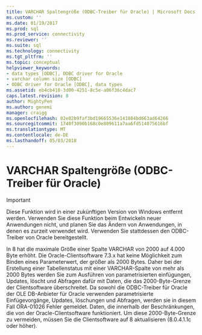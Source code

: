```yaml
---
title: VARCHAR Spaltengröße (ODBC-Treiber für Oracle) | Microsoft Docs
ms.custom: ''
ms.date: 01/19/2017
ms.prod: sql
ms.prod_service: connectivity
ms.reviewer: ''
ms.suite: sql
ms.technology: connectivity
ms.tgt_pltfrm: ''
ms.topic: conceptual
helpviewer_keywords:
- data types [ODBC], ODBC driver for Oracle
- varchar column size [ODBC]
- ODBC driver for Oracle [ODBC], data types
ms.assetid: eb4cb410-3d00-4251-8c5e-a06f36c4dac7
caps.latest.revision: 8
author: MightyPen
ms.author: genemi
manager: craigg
ms.openlocfilehash: 02e02b9faf3bd19665536e141884bd663ad64266
ms.sourcegitcommit: 1740f3090b168c0e809611a7aa6fd514075616bf
ms.translationtype: MT
ms.contentlocale: de-DE
ms.lasthandoff: 05/03/2018
---
```

# <a name="varchar-column-size-odbc-driver-for-oracle"></a>VARCHAR Spaltengröße (ODBC-Treiber für Oracle)
> [!IMPORTANT]  
>  Diese Funktion wird in einer zukünftigen Version von Windows entfernt werden. Verwenden Sie diese Funktion beim Entwickeln neuer Anwendungen nicht, und planen Sie das Ändern von Anwendungen, in denen es zurzeit verwendet wird. Verwenden Sie stattdessen den ODBC-Treiber von Oracle bereitgestellt.  
  
 In 8 hat die maximale Größe einer Spalte VARCHAR von 2000 auf 4.000 Byte erhöht. Die Oracle-Clientsoftware 7.3.x hat keine Möglichkeit zum Binden eines Parameterwert, der größer als 2000 Bytes. Daher bei der Erstellung einer Tabellenstatus mit einer VARCHAR-Spalte von mehr als 2000 Bytes werden Sie zum Ausführen von parametrisierten einfügungen, Updates, löscht und Abfragen dafür mit Daten, die das 2000-Byte-Grenze der Clientsoftware überschreitet. Da sowohl die ODBC-Treiber für Oracle der OLE DB-Anbieter für Oracle verwenden parametrisierte Einfügevorgänge, Updates, löschungen und Abfragen, werden sie in diesem Fall ORA-01026 Fehler gemeldet. Daten, die innerhalb der Beschränkungen, die von der Oracle-Clientsoftware funktioniert. Um diese 2000-Byte-Grenze zu vermeiden, müssen Sie die Clientsoftware auf 8 aktualisieren (8.0.4.1.1c oder höher).
